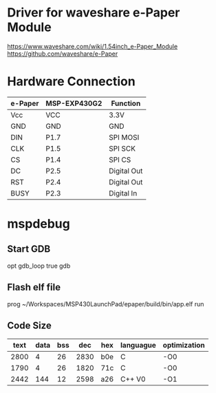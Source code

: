 

# Driver for waveshare e-Paper Module

https://www.waveshare.com/wiki/1.54inch_e-Paper_Module
https://github.com/waveshare/e-Paper

# Hardware Connection

| e-Paper	| MSP-EXP430G2	| Function |
| -------	| ------------	| -------- 	|
|Vcc		| VCC			|3.3V 	|
|GND	| GND			|GND 	|
|DIN	| P1.7			|SPI MOSI|
|CLK	| P1.5			|SPI SCK 	|
|CS		| P1.4			|SPI CS 	|
|DC		| P2.5			|Digital Out |
|RST	| P2.4			|Digital Out |
|BUSY	| P2.3			|Digital In |

# mspdebug
## Start GDB
opt gdb_loop true
gdb

## Flash elf file
prog ~/Workspaces/MSP430LaunchPad/epaper/build/bin/app.elf
run

## Code Size 
   
|text | data | bss | dec | hex | languague  | optimization | 
|--|--|--|--|--|--|--|
|2800 | 4 | 26 | 2830 | b0e | C | -O0 | 
|1790 | 4 | 26 | 1820 | 71c | C | -O0 | 
|2442 | 144 | 12 | 2598 | a26| C++ V0 | -O1 |

